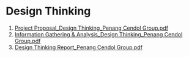 # Design Thinking

1. [Project Proposal_Design Thinking_Penang Cendol Group.pdf](https://github.com/miqbaltariq/SECP1513/files/14151517/Project.Proposal_Design.Thinking_Penang.Cendol.Group.pdf)
2. [Information Gathering & Analysis_Design Thinking_Penang Cendol Group.pdf](https://github.com/miqbaltariq/SECP1513/files/14151518/Information.Gathering.Analysis_Design.Thinking_Penang.Cendol.Group.pdf)
3. [Design Thinking Report_Penang Cendol Group.pdf](https://github.com/miqbaltariq/SECP1513/files/14151524/Design.Thinking.Report_Penang.Cendol.Group.pdf)
